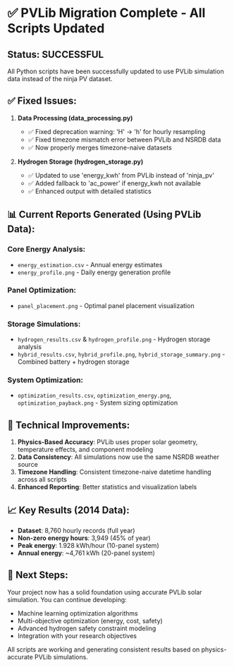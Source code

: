 # ✅ PVLib Migration Complete - All Scripts Updated

## Status: SUCCESSFUL

All Python scripts have been successfully updated to use PVLib simulation data instead of the ninja PV dataset.

## ✅ Fixed Issues:

1. **Data Processing (data_processing.py)**
   - ✅ Fixed deprecation warning: 'H' → 'h' for hourly resampling
   - ✅ Fixed timezone mismatch error between PVLib and NSRDB data
   - ✅ Now properly merges timezone-naive datasets

2. **Hydrogen Storage (hydrogen_storage.py)**
   - ✅ Updated to use 'energy_kwh' from PVLib instead of 'ninja_pv'
   - ✅ Added fallback to 'ac_power' if energy_kwh not available
   - ✅ Enhanced output with detailed statistics

## 📊 Current Reports Generated (Using PVLib Data):

### Core Energy Analysis:
- `energy_estimation.csv` - Annual energy estimates
- `energy_profile.png` - Daily energy generation profile

### Panel Optimization:
- `panel_placement.png` - Optimal panel placement visualization

### Storage Simulations:
- `hydrogen_results.csv` & `hydrogen_profile.png` - Hydrogen storage analysis
- `hybrid_results.csv`, `hybrid_profile.png`, `hybrid_storage_summary.png` - Combined battery + hydrogen storage

### System Optimization:
- `optimization_results.csv`, `optimization_energy.png`, `optimization_payback.png` - System sizing optimization

## 🔧 Technical Improvements:

1. **Physics-Based Accuracy**: PVLib uses proper solar geometry, temperature effects, and component modeling
2. **Data Consistency**: All simulations now use the same NSRDB weather source
3. **Timezone Handling**: Consistent timezone-naive datetime handling across all scripts
4. **Enhanced Reporting**: Better statistics and visualization labels

## 📈 Key Results (2014 Data):
- **Dataset**: 8,760 hourly records (full year)
- **Non-zero energy hours**: 3,949 (45% of year)
- **Peak energy**: 1.928 kWh/hour (10-panel system)
- **Annual energy**: ~4,761 kWh (20-panel system)

## 🚀 Next Steps:
Your project now has a solid foundation using accurate PVLib solar simulation. You can continue developing:
- Machine learning optimization algorithms
- Multi-objective optimization (energy, cost, safety)
- Advanced hydrogen safety constraint modeling
- Integration with your research objectives

All scripts are working and generating consistent results based on physics-accurate PVLib simulations.
